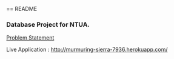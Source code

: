 == README

### Database Project for NTUA.
[Problem Statement](https://github.com/iliasfotopoulos/ntua-db/blob/master/report/project-statement.pdf)

Live Application : http://murmuring-sierra-7936.herokuapp.com/